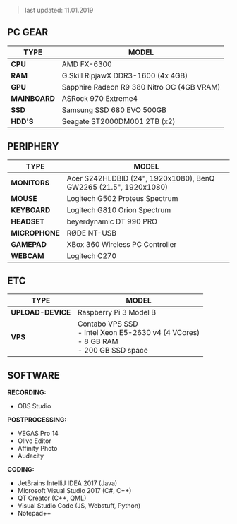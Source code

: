 > last updated: 11.01.2019

## PC GEAR
| TYPE | MODEL |
|--|---|
|**CPU** | AMD FX-6300 |
| **RAM** | G.Skill RipjawX DDR3-1600 (4x 4GB) |
| **GPU** | Sapphire Radeon R9 380 Nitro OC (4GB VRAM) | 
| **MAINBOARD** | ASRock 970 Extreme4 |
| **SSD** | Samsung SSD 680 EVO 500GB |
| **HDD'S** | Seagate ST2000DM001 2TB (x2) |


## PERIPHERY

| TYPE | MODEL |
|--|---|
| **MONITORS**      |  Acer S242HLDBID (24", 1920x1080), BenQ GW2265 (21.5", 1920x1080) |
| **MOUSE**         |  Logitech G502 Proteus Spectrum |
| **KEYBOARD**      |  Logitech G810 Orion Spectrum |
| **HEADSET**       |  beyerdynamic DT 990 PRO |
| **MICROPHONE**    |  RØDE NT-USB |
| **GAMEPAD**       |  XBox 360 Wireless PC Controller |
| **WEBCAM**        |  Logitech C270 |

## ETC

| TYPE | MODEL |  
|------|-------|
| **UPLOAD-DEVICE** |  Raspberry Pi 3 Model B |  
| **VPS** | Contabo VPS SSD<br>- Intel Xeon E5-2630 v4 (4 VCores)<br>- 8 GB RAM<br>- 200 GB SSD space |  


## SOFTWARE

**RECORDING:**  
- OBS Studio

**POSTPROCESSING:**  
- VEGAS Pro 14
- Olive Editor
- Affinity Photo
- Audacity

**CODING:**  
- JetBrains IntelliJ IDEA 2017 (Java)
- Microsoft Visual Studio 2017 (C#, C++)
- QT Creator (C++, QML)
- Visual Studio Code (JS, Webstuff, Python)
- Notepad++
